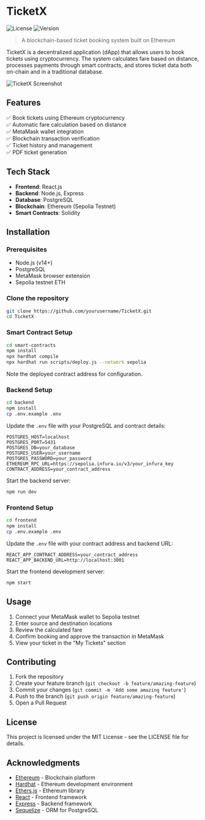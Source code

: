 # TicketX

![License](https://img.shields.io/badge/license-MIT-blue.svg)
![Version](https://img.shields.io/badge/version-1.0.0-green.svg)

> A blockchain-based ticket booking system built on Ethereum

TicketX is a decentralized application (dApp) that allows users to book tickets using cryptocurrency. The system calculates fare based on distance, processes payments through smart contracts, and stores ticket data both on-chain and in a traditional database.

![TicketX Screenshot](https://via.placeholder.com/800x400?text=TicketX+Screenshot)

## Features

✅ Book tickets using Ethereum cryptocurrency  
✅ Automatic fare calculation based on distance  
✅ MetaMask wallet integration  
✅ Blockchain transaction verification  
✅ Ticket history and management  
✅ PDF ticket generation  

## Tech Stack

- **Frontend**: React.js
- **Backend**: Node.js, Express
- **Database**: PostgreSQL
- **Blockchain**: Ethereum (Sepolia Testnet)
- **Smart Contracts**: Solidity

## Installation

### Prerequisites

- Node.js (v14+)
- PostgreSQL
- MetaMask browser extension
- Sepolia testnet ETH

### Clone the repository

```bash
git clone https://github.com/yourusername/TicketX.git
cd TicketX
```

### Smart Contract Setup

```bash
cd smart-contracts
npm install
npx hardhat compile
npx hardhat run scripts/deploy.js --network sepolia
```

Note the deployed contract address for configuration.

### Backend Setup

```bash
cd backend
npm install
cp .env.example .env
```

Update the `.env` file with your PostgreSQL and contract details:

```
POSTGRES_HOST=localhost
POSTGRES_PORT=5431
POSTGRES_DB=your_database
POSTGRES_USER=your_username
POSTGRES_PASSWORD=your_password
ETHEREUM_RPC_URL=https://sepolia.infura.io/v3/your_infura_key
CONTRACT_ADDRESS=your_contract_address
```

Start the backend server:

```bash
npm run dev
```

### Frontend Setup

```bash
cd frontend
npm install
cp .env.example .env
```

Update the `.env` file with your contract address and backend URL:

```
REACT_APP_CONTRACT_ADDRESS=your_contract_address
REACT_APP_BACKEND_URL=http://localhost:3001
```

Start the frontend development server:

```bash
npm start
```

## Usage

1. Connect your MetaMask wallet to Sepolia testnet
2. Enter source and destination locations
3. Review the calculated fare
4. Confirm booking and approve the transaction in MetaMask
5. View your ticket in the "My Tickets" section

## Contributing

1. Fork the repository
2. Create your feature branch (`git checkout -b feature/amazing-feature`)
3. Commit your changes (`git commit -m 'Add some amazing feature'`)
4. Push to the branch (`git push origin feature/amazing-feature`)
5. Open a Pull Request

## License

This project is licensed under the MIT License - see the LICENSE file for details.

## Acknowledgments

- [Ethereum](https://ethereum.org/) - Blockchain platform
- [Hardhat](https://hardhat.org/) - Ethereum development environment
- [Ethers.js](https://docs.ethers.io/) - Ethereum library
- [React](https://reactjs.org/) - Frontend framework
- [Express](https://expressjs.com/) - Backend framework
- [Sequelize](https://sequelize.org/) - ORM for PostgreSQL
